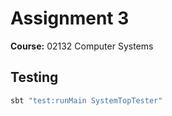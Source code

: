 # Assignment 3
**Course:** 02132 Computer Systems
## Testing
```cmd
sbt "test:runMain SystemTopTester"
```